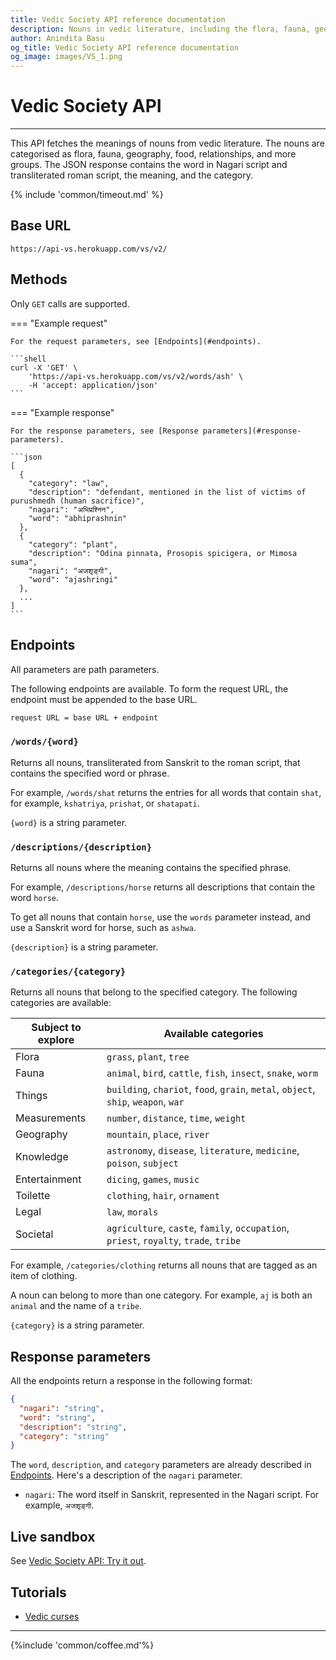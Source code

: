 ```yaml
---
title: Vedic Society API reference documentation
description: Nouns in vedic literature, including the flora, fauna, geography, food, relationships, and objects.
author: Anindita Basu
og_title: Vedic Society API reference documentation
og_image: images/VS_1.png
---
```


# Vedic Society API

<hr/>

This API fetches the meanings of nouns from vedic literature.  The nouns are categorised as flora, fauna, geography, food, relationships, and more groups. The JSON response contains the word in Nagari script and transliterated roman script, the meaning, and the category.

{% include 'common/timeout.md' %}

## Base URL

`https://api-vs.herokuapp.com/vs/v2/`

## Methods

Only `GET` calls are supported.

=== "Example request"

    For the request parameters, see [Endpoints](#endpoints).

    ```shell
    curl -X 'GET' \
        'https://api-vs.herokuapp.com/vs/v2/words/ash' \
        -H 'accept: application/json'
    ```

=== "Example response"

    For the response parameters, see [Response parameters](#response-parameters).

    ```json
	[
	  {
	    "category": "law",
	    "description": "defendant, mentioned in the list of victims of purushmedh (human sacrifice)",
	    "nagari": "अभिप्रश्निन",
	    "word": "abhiprashnin"
	  },
	  {
	    "category": "plant",
	    "description": "Odina pinnata, Prosopis spicigera, or Mimosa suma",
	    "nagari": "अजशृङ्गी",
	    "word": "ajashringi"
	  },
	  ...
	]
	```

## Endpoints

All parameters are path parameters.

The following endpoints are available. To form the request URL, the endpoint must be appended to the base URL.

```bash
request URL = base URL + endpoint
```

### `/words/{word}`

Returns all nouns, transliterated from Sanskrit to the roman script, that contains the specified word or phrase.
      
For example, `/words/shat` returns the entries for all words that contain `shat`, for example, `kshatriya`, `prishat`, or `shatapati`.

`{word}` is a string parameter.

### `/descriptions/{description}`

Returns all nouns where the meaning contains the specified phrase.

For example, `/descriptions/horse` returns all descriptions that contain the word `horse`.

To get all nouns that contain `horse`, use the `words` parameter instead, and use a Sanskrit word for horse, such as `ashwa`.

`{description}` is a string parameter.

### `/categories/{category}`

Returns all nouns that belong to the specified category. The following categories are available:

|  Subject to explore | Available categories |
| --- | --- |
| Flora | `grass`, `plant`, `tree` | 
| Fauna | `animal`, `bird`, `cattle`, `fish`, `insect`, `snake`, `worm` | 
| Things | `building`, `chariot`, `food`, `grain`, `metal`, `object`, `ship`, `weapon`, `war` | 
| Measurements | `number`, `distance`, `time`, `weight` | 
| Geography | `mountain`, `place`, `river` | 
| Knowledge | `astronomy`, `disease`, `literature`, `medicine`, `poison`, `subject` | 
| Entertainment | `dicing`, `games`, `music` | 
| Toilette | `clothing`, `hair`, `ornament` | 
| Legal | `law`, `morals` | 
| Societal | `agriculture`, `caste`, `family`, `occupation`, `priest`, `royalty`, `trade`, `tribe` | 

For example, `/categories/clothing` returns all nouns that are tagged as an item of clothing.

A noun can belong to more than one category. For example, `aj` is both an `animal` and the name of a `tribe`.

`{category}` is a string parameter.

## Response parameters

All the endpoints return a response in the following format:

```json
{
  "nagari": "string",
  "word": "string",
  "description": "string",
  "category": "string"
}
```

The `word`, `description`, and `category` parameters are already described in [Endpoints](#endpoints). Here's a description of the `nagari` parameter.

-  `nagari`: The word itself in Sanskrit, represented in the Nagari script. For example, `अजशृङ्गी`.


## Live sandbox

See [Vedic Society API: Try it out](https://aninditabasu.github.io/indica/openapi_vs.html).

## Tutorials

-  [Vedic curses](how_to_curse.md)

<hr/>

{%include 'common/coffee.md'%}

